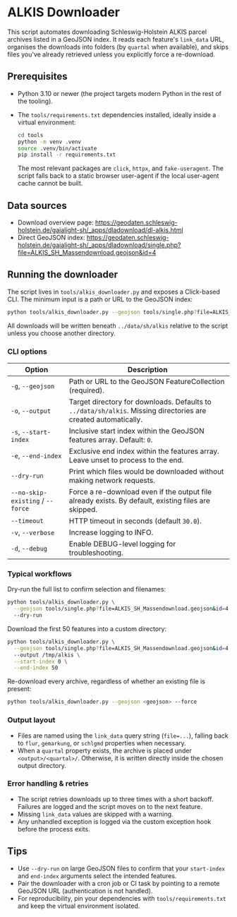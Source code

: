 # ALKIS Downloader

This script automates downloading Schleswig-Holstein ALKIS parcel archives listed in a GeoJSON index. It reads each feature's `link_data` URL, organises the downloads into folders (by `quartal` when available), and skips files you've already retrieved unless you explicitly force a re-download.

## Prerequisites

- Python 3.10 or newer (the project targets modern Python in the rest of the tooling).
- The `tools/requirements.txt` dependencies installed, ideally inside a virtual environment:

  ```bash
  cd tools
  python -m venv .venv
  source .venv/bin/activate
  pip install -r requirements.txt
  ```

  The most relevant packages are `click`, `httpx`, and `fake-useragent`. The script falls back to a static browser user-agent if the local user-agent cache cannot be built.


## Data sources

- Download overview page: https://geodaten.schleswig-holstein.de/gaialight-sh/_apps/dladownload/dl-alkis.html
- Direct GeoJSON index: https://geodaten.schleswig-holstein.de/gaialight-sh/_apps/dladownload/single.php?file=ALKIS_SH_Massendownload.geojson&id=4

## Running the downloader

The script lives in `tools/alkis_downloader.py` and exposes a Click-based CLI. The minimum input is a path or URL to the GeoJSON index:

```bash
python tools/alkis_downloader.py --geojson tools/single.php?file=ALKIS_SH_Massendownload.geojson&id=4
```

All downloads will be written beneath `../data/sh/alkis` relative to the script unless you choose another directory.

### CLI options

| Option                           | Description                                                                                                    |
| -------------------------------- | -------------------------------------------------------------------------------------------------------------- |
| `-g`, `--geojson`                | Path or URL to the GeoJSON FeatureCollection (required).                                                       |
| `-o`, `--output`                 | Target directory for downloads. Defaults to `../data/sh/alkis`. Missing directories are created automatically. |
| `-s`, `--start-index`            | Inclusive start index within the GeoJSON features array. Default: `0`.                                         |
| `-e`, `--end-index`              | Exclusive end index within the features array. Leave unset to process to the end.                              |
| `--dry-run`                      | Print which files would be downloaded without making network requests.                                         |
| `--no-skip-existing` / `--force` | Force a re-download even if the output file already exists. By default, existing files are skipped.            |
| `--timeout`                      | HTTP timeout in seconds (default `30.0`).                                                                      |
| `-v`, `--verbose`                | Increase logging to INFO.                                                                                      |
| `-d`, `--debug`                  | Enable DEBUG-level logging for troubleshooting.                                                                |

### Typical workflows

Dry-run the full list to confirm selection and filenames:

```bash
python tools/alkis_downloader.py \
  --geojson tools/single.php?file=ALKIS_SH_Massendownload.geojson&id=4 \
  --dry-run
```

Download the first 50 features into a custom directory:

```bash
python tools/alkis_downloader.py \
  --geojson tools/single.php?file=ALKIS_SH_Massendownload.geojson&id=4 \
  --output /tmp/alkis \
  --start-index 0 \
  --end-index 50
```

Re-download every archive, regardless of whether an existing file is present:

```bash
python tools/alkis_downloader.py --geojson <geojson> --force
```

### Output layout

- Files are named using the `link_data` query string (`file=...`), falling back to `flur`, `gemarkung`, or `schlgmd` properties when necessary.
- When a `quartal` property exists, the archive is placed under `<output>/<quartal>/`. Otherwise, it is written directly inside the chosen output directory.

### Error handling & retries

- The script retries downloads up to three times with a short backoff. Failures are logged and the script moves on to the next feature.
- Missing `link_data` values are skipped with a warning.
- Any unhandled exception is logged via the custom exception hook before the process exits.

## Tips

- Use `--dry-run` on large GeoJSON files to confirm that your `start-index` and `end-index` arguments select the intended features.
- Pair the downloader with a cron job or CI task by pointing to a remote GeoJSON URL (authentication is not handled).
- For reproducibility, pin your dependencies with `tools/requirements.txt` and keep the virtual environment isolated.
